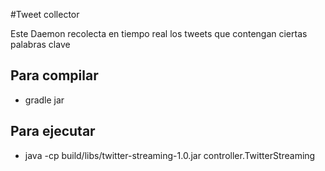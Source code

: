 #Tweet collector

Este Daemon recolecta en tiempo real los tweets que contengan ciertas palabras clave


## Para compilar

- gradle jar
  
## Para ejecutar

- java -cp build/libs/twitter-streaming-1.0.jar controller.TwitterStreaming

